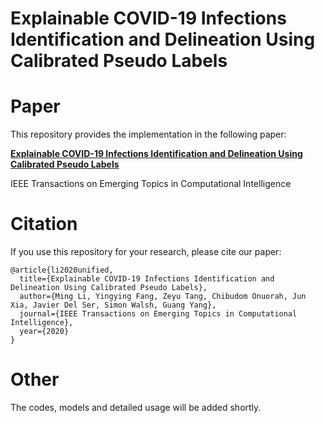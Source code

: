 # Explainable COVID-19 Infections Identification and Delineation Using Calibrated Pseudo Labels

<!-- ![](https://img.shields.io/badge/license-MIT-blue) -->

# Paper
This repository provides the implementation in the following paper: 

[**Explainable COVID-19 Infections Identification and Delineation Using Calibrated Pseudo Labels**](https://arxiv.org/abs/2202.07422)

IEEE Transactions on Emerging Topics in Computational Intelligence

# Citation
If you use this repository for your research, please cite our paper:

```
@article{li2020unified,
  title={Explainable COVID-19 Infections Identification and Delineation Using Calibrated Pseudo Labels},
  author={Ming Li, Yingying Fang, Zeyu Tang, Chibudom Onuorah, Jun Xia, Javier Del Ser, Simon Walsh, Guang Yang},
  journal={IEEE Transactions on Emerging Topics in Computational Intelligence},
  year={2020}
}
```

# Other
The codes, models and detailed usage will be added shortly.
